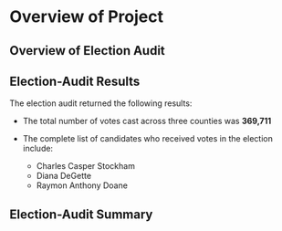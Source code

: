 # Overview of Project


## Overview of Election Audit


## Election-Audit Results
The election audit returned the following results:

  - The total number of votes cast across three counties was **369,711**

  - The complete list of candidates who received votes in the election include:
      - Charles Casper Stockham
      - Diana DeGette
      - Raymon Anthony Doane


## Election-Audit Summary
